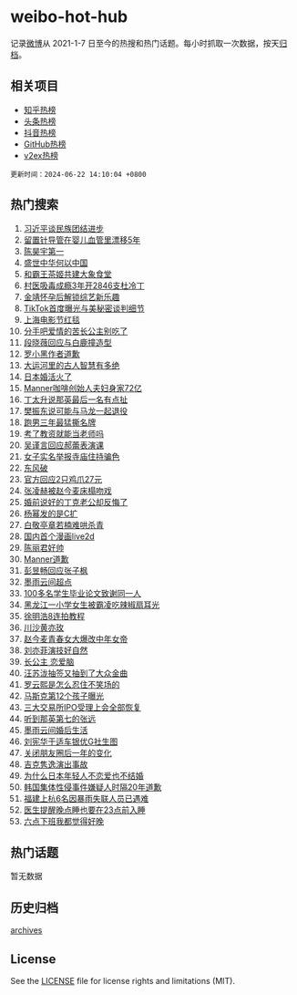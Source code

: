 # weibo-hot-hub

记录[微博](https://www.weibo.com)从 2021-1-7 日至今的热搜和热门话题。每小时抓取一次数据，按天[归档](archives)。

## 相关项目

- [知乎热榜](https://github.com/lonnyzhang423/zhihu-hot-hub)
- [头条热榜](https://github.com/lonnyzhang423/toutiao-hot-hub)
- [抖音热榜](https://github.com/lonnyzhang423/douyin-hot-hub)
- [GitHub热榜](https://github.com/lonnyzhang423/github-hot-hub)
- [v2ex热榜](https://github.com/lonnyzhang423/v2ex-hot-hub)


`更新时间：2024-06-22 14:10:04 +0800`

## 热门搜索

1. [习近平谈民族团结进步](https://m.weibo.cn/search?containerid=100103type%3D1%26t%3D10%26q%3D%23%E4%B9%A0%E8%BF%91%E5%B9%B3%E8%B0%88%E6%B0%91%E6%97%8F%E5%9B%A2%E7%BB%93%E8%BF%9B%E6%AD%A5%23&stream_entry_id=51&isnewpage=1&extparam=seat%3D1%26filter_type%3Drealtimehot%26stream_entry_id%3D51%26pos%3D0%26c_type%3D51%26q%3D%2523%25E4%25B9%25A0%25E8%25BF%2591%25E5%25B9%25B3%25E8%25B0%2588%25E6%25B0%2591%25E6%2597%258F%25E5%259B%25A2%25E7%25BB%2593%25E8%25BF%259B%25E6%25AD%25A5%2523%26cate%3D10103%26dgr%3D0%26display_time%3D1719036603%26pre_seqid%3D171903660395904145235)
1. [留置针导管在婴儿血管里漂移5年](https://m.weibo.cn/search?containerid=100103type%3D1%26t%3D10%26q%3D%23%E7%95%99%E7%BD%AE%E9%92%88%E5%AF%BC%E7%AE%A1%E5%9C%A8%E5%A9%B4%E5%84%BF%E8%A1%80%E7%AE%A1%E9%87%8C%E6%BC%82%E7%A7%BB5%E5%B9%B4%23&stream_entry_id=31&isnewpage=1&extparam=seat%3D1%26lcate%3D5001%26stream_entry_id%3D31%26q%3D%2523%25E7%2595%2599%25E7%25BD%25AE%25E9%2592%2588%25E5%25AF%25BC%25E7%25AE%25A1%25E5%259C%25A8%25E5%25A9%25B4%25E5%2584%25BF%25E8%25A1%2580%25E7%25AE%25A1%25E9%2587%258C%25E6%25BC%2582%25E7%25A7%25BB5%25E5%25B9%25B4%2523%26band_rank%3D1%26filter_type%3Drealtimehot%26dgr%3D0%26pos%3D0%26realpos%3D1%26flag%3D2%26cate%3D5001%26c_type%3D31%26display_time%3D1719036603%26pre_seqid%3D171903660395904145235)
1. [陈昊宇第一](https://m.weibo.cn/search?containerid=100103type%3D1%26t%3D10%26q%3D%E9%99%88%E6%98%8A%E5%AE%87%E7%AC%AC%E4%B8%80&stream_entry_id=31&isnewpage=1&extparam=seat%3D1%26lcate%3D5001%26stream_entry_id%3D31%26q%3D%25E9%2599%2588%25E6%2598%258A%25E5%25AE%2587%25E7%25AC%25AC%25E4%25B8%2580%26band_rank%3D2%26filter_type%3Drealtimehot%26dgr%3D0%26pos%3D1%26realpos%3D2%26flag%3D1%26cate%3D5001%26c_type%3D31%26display_time%3D1719036603%26pre_seqid%3D171903660395904145235)
1. [盛世中华何以中国](https://m.weibo.cn/search?containerid=100103type%3D1%26t%3D10%26q%3D%23%E7%9B%9B%E4%B8%96%E4%B8%AD%E5%8D%8E%E4%BD%95%E4%BB%A5%E4%B8%AD%E5%9B%BD%23&stream_entry_id=31&isnewpage=1&extparam=seat%3D1%26lcate%3D5001%26stream_entry_id%3D31%26q%3D%2523%25E7%259B%259B%25E4%25B8%2596%25E4%25B8%25AD%25E5%258D%258E%25E4%25BD%2595%25E4%25BB%25A5%25E4%25B8%25AD%25E5%259B%25BD%2523%26band_rank%3D3%26filter_type%3Drealtimehot%26dgr%3D0%26pos%3D2%26realpos%3D3%26flag%3D0%26cate%3D5001%26c_type%3D31%26display_time%3D1719036603%26pre_seqid%3D171903660395904145235)
1. [和霸王茶姬共建大象食堂](https://m.weibo.cn/search?containerid=100103type%3D1%26t%3D10%26q%3D%23%E5%92%8C%E9%9C%B8%E7%8E%8B%E8%8C%B6%E5%A7%AC%E5%85%B1%E5%BB%BA%E5%A4%A7%E8%B1%A1%E9%A3%9F%E5%A0%82%23&stream_entry_id=31&isnewpage=1&extparam=seat%3D1%26lcate%3D5001%26stream_entry_id%3D31%26is_ad_pos%3D1%26q%3D%2523%25E5%2592%258C%25E9%259C%25B8%25E7%258E%258B%25E8%258C%25B6%25E5%25A7%25AC%25E5%2585%25B1%25E5%25BB%25BA%25E5%25A4%25A7%25E8%25B1%25A1%25E9%25A3%259F%25E5%25A0%2582%2523%26dgr%3D0%26adid%3D243059%26filter_type%3Drealtimehot%26c_type%3D31%26band_rank%3D4%26pos%3D3%26cate%3D5001%26topic_ad%3D1%26display_time%3D1719036603%26pre_seqid%3D171903660395904145235)
1. [村医吸毒成瘾3年开2846支杜冷丁](https://m.weibo.cn/search?containerid=100103type%3D1%26t%3D10%26q%3D%23%E6%9D%91%E5%8C%BB%E5%90%B8%E6%AF%92%E6%88%90%E7%98%BE3%E5%B9%B4%E5%BC%802846%E6%94%AF%E6%9D%9C%E5%86%B7%E4%B8%81%23&stream_entry_id=31&isnewpage=1&extparam=seat%3D1%26lcate%3D5001%26stream_entry_id%3D31%26q%3D%2523%25E6%259D%2591%25E5%258C%25BB%25E5%2590%25B8%25E6%25AF%2592%25E6%2588%2590%25E7%2598%25BE3%25E5%25B9%25B4%25E5%25BC%25802846%25E6%2594%25AF%25E6%259D%259C%25E5%2586%25B7%25E4%25B8%2581%2523%26band_rank%3D4%26filter_type%3Drealtimehot%26dgr%3D0%26pos%3D4%26realpos%3D4%26flag%3D2%26cate%3D5001%26c_type%3D31%26display_time%3D1719036603%26pre_seqid%3D171903660395904145235)
1. [金靖怀孕后解锁综艺新乐趣](https://m.weibo.cn/search?containerid=100103type%3D1%26t%3D10%26q%3D%23%E9%87%91%E9%9D%96%E6%80%80%E5%AD%95%E5%90%8E%E8%A7%A3%E9%94%81%E7%BB%BC%E8%89%BA%E6%96%B0%E4%B9%90%E8%B6%A3%23&stream_entry_id=31&isnewpage=1&extparam=seat%3D1%26lcate%3D5001%26stream_entry_id%3D31%26q%3D%2523%25E9%2587%2591%25E9%259D%2596%25E6%2580%2580%25E5%25AD%2595%25E5%2590%258E%25E8%25A7%25A3%25E9%2594%2581%25E7%25BB%25BC%25E8%2589%25BA%25E6%2596%25B0%25E4%25B9%2590%25E8%25B6%25A3%2523%26band_rank%3D5%26filter_type%3Drealtimehot%26dgr%3D0%26pos%3D5%26realpos%3D5%26flag%3D1%26cate%3D5001%26c_type%3D31%26display_time%3D1719036603%26pre_seqid%3D171903660395904145235)
1. [TikTok首度曝光与美秘密谈判细节](https://m.weibo.cn/search?containerid=100103type%3D1%26t%3D10%26q%3D%23TikTok%E9%A6%96%E5%BA%A6%E6%9B%9D%E5%85%89%E4%B8%8E%E7%BE%8E%E7%A7%98%E5%AF%86%E8%B0%88%E5%88%A4%E7%BB%86%E8%8A%82%23&stream_entry_id=31&isnewpage=1&extparam=seat%3D1%26lcate%3D5001%26stream_entry_id%3D31%26q%3D%2523TikTok%25E9%25A6%2596%25E5%25BA%25A6%25E6%259B%259D%25E5%2585%2589%25E4%25B8%258E%25E7%25BE%258E%25E7%25A7%2598%25E5%25AF%2586%25E8%25B0%2588%25E5%2588%25A4%25E7%25BB%2586%25E8%258A%2582%2523%26band_rank%3D6%26filter_type%3Drealtimehot%26dgr%3D0%26pos%3D6%26realpos%3D6%26flag%3D1%26cate%3D5001%26c_type%3D31%26display_time%3D1719036603%26pre_seqid%3D171903660395904145235)
1. [上海电影节红毯](https://m.weibo.cn/search?containerid=100103type%3D1%26t%3D10%26q%3D%23%E4%B8%8A%E6%B5%B7%E7%94%B5%E5%BD%B1%E8%8A%82%E7%BA%A2%E6%AF%AF%23&stream_entry_id=31&isnewpage=1&extparam=seat%3D1%26lcate%3D5001%26stream_entry_id%3D31%26is_ad_pos%3D1%26q%3D%2523%25E4%25B8%258A%25E6%25B5%25B7%25E7%2594%25B5%25E5%25BD%25B1%25E8%258A%2582%25E7%25BA%25A2%25E6%25AF%25AF%2523%26dgr%3D0%26adid%3D242922%26filter_type%3Drealtimehot%26c_type%3D31%26band_rank%3D7%26pos%3D7%26cate%3D5001%26topic_ad%3D1%26display_time%3D1719036603%26pre_seqid%3D171903660395904145235)
1. [分手吧爱情的苦长公主别吃了](https://m.weibo.cn/search?containerid=100103type%3D1%26t%3D10%26q%3D%23%E5%88%86%E6%89%8B%E5%90%A7%E7%88%B1%E6%83%85%E7%9A%84%E8%8B%A6%E9%95%BF%E5%85%AC%E4%B8%BB%E5%88%AB%E5%90%83%E4%BA%86%23&stream_entry_id=31&isnewpage=1&extparam=seat%3D1%26lcate%3D5001%26stream_entry_id%3D31%26q%3D%2523%25E5%2588%2586%25E6%2589%258B%25E5%2590%25A7%25E7%2588%25B1%25E6%2583%2585%25E7%259A%2584%25E8%258B%25A6%25E9%2595%25BF%25E5%2585%25AC%25E4%25B8%25BB%25E5%2588%25AB%25E5%2590%2583%25E4%25BA%2586%2523%26band_rank%3D7%26filter_type%3Drealtimehot%26dgr%3D0%26pos%3D8%26realpos%3D7%26flag%3D1%26cate%3D5001%26c_type%3D31%26display_time%3D1719036603%26pre_seqid%3D171903660395904145235)
1. [段晓薇回应与白鹿撞造型](https://m.weibo.cn/search?containerid=100103type%3D1%26t%3D10%26q%3D%23%E6%AE%B5%E6%99%93%E8%96%87%E5%9B%9E%E5%BA%94%E4%B8%8E%E7%99%BD%E9%B9%BF%E6%92%9E%E9%80%A0%E5%9E%8B%23&stream_entry_id=31&isnewpage=1&extparam=seat%3D1%26lcate%3D5001%26stream_entry_id%3D31%26q%3D%2523%25E6%25AE%25B5%25E6%2599%2593%25E8%2596%2587%25E5%259B%259E%25E5%25BA%2594%25E4%25B8%258E%25E7%2599%25BD%25E9%25B9%25BF%25E6%2592%259E%25E9%2580%25A0%25E5%259E%258B%2523%26band_rank%3D8%26filter_type%3Drealtimehot%26dgr%3D0%26pos%3D9%26realpos%3D8%26flag%3D2%26cate%3D5001%26c_type%3D31%26display_time%3D1719036603%26pre_seqid%3D171903660395904145235)
1. [罗小黑作者道歉](https://m.weibo.cn/search?containerid=100103type%3D1%26t%3D10%26q%3D%23%E7%BD%97%E5%B0%8F%E9%BB%91%E4%BD%9C%E8%80%85%E9%81%93%E6%AD%89%23&stream_entry_id=31&isnewpage=1&extparam=seat%3D1%26lcate%3D5001%26stream_entry_id%3D31%26q%3D%2523%25E7%25BD%2597%25E5%25B0%258F%25E9%25BB%2591%25E4%25BD%259C%25E8%2580%2585%25E9%2581%2593%25E6%25AD%2589%2523%26band_rank%3D9%26filter_type%3Drealtimehot%26dgr%3D0%26pos%3D10%26realpos%3D9%26flag%3D1%26cate%3D5001%26c_type%3D31%26display_time%3D1719036603%26pre_seqid%3D171903660395904145235)
1. [大运河里的古人智慧有多绝](https://m.weibo.cn/search?containerid=100103type%3D1%26t%3D10%26q%3D%23%E5%A4%A7%E8%BF%90%E6%B2%B3%E9%87%8C%E7%9A%84%E5%8F%A4%E4%BA%BA%E6%99%BA%E6%85%A7%E6%9C%89%E5%A4%9A%E7%BB%9D%23&stream_entry_id=31&isnewpage=1&extparam=seat%3D1%26lcate%3D5001%26stream_entry_id%3D31%26q%3D%2523%25E5%25A4%25A7%25E8%25BF%2590%25E6%25B2%25B3%25E9%2587%258C%25E7%259A%2584%25E5%258F%25A4%25E4%25BA%25BA%25E6%2599%25BA%25E6%2585%25A7%25E6%259C%2589%25E5%25A4%259A%25E7%25BB%259D%2523%26band_rank%3D10%26filter_type%3Drealtimehot%26dgr%3D0%26pos%3D11%26realpos%3D10%26flag%3D1%26cate%3D5001%26c_type%3D31%26display_time%3D1719036603%26pre_seqid%3D171903660395904145235)
1. [日本婚活火了](https://m.weibo.cn/search?containerid=100103type%3D1%26t%3D10%26q%3D%23%E6%97%A5%E6%9C%AC%E5%A9%9A%E6%B4%BB%E7%81%AB%E4%BA%86%23&stream_entry_id=31&isnewpage=1&extparam=seat%3D1%26lcate%3D5001%26stream_entry_id%3D31%26q%3D%2523%25E6%2597%25A5%25E6%259C%25AC%25E5%25A9%259A%25E6%25B4%25BB%25E7%2581%25AB%25E4%25BA%2586%2523%26band_rank%3D11%26filter_type%3Drealtimehot%26dgr%3D0%26pos%3D12%26realpos%3D11%26flag%3D2%26cate%3D5001%26c_type%3D31%26display_time%3D1719036603%26pre_seqid%3D171903660395904145235)
1. [Manner咖啡创始人夫妇身家72亿](https://m.weibo.cn/search?containerid=100103type%3D1%26t%3D10%26q%3D%23Manner%E5%92%96%E5%95%A1%E5%88%9B%E5%A7%8B%E4%BA%BA%E5%A4%AB%E5%A6%87%E8%BA%AB%E5%AE%B672%E4%BA%BF%23&stream_entry_id=31&isnewpage=1&extparam=seat%3D1%26lcate%3D5001%26stream_entry_id%3D31%26q%3D%2523Manner%25E5%2592%2596%25E5%2595%25A1%25E5%2588%259B%25E5%25A7%258B%25E4%25BA%25BA%25E5%25A4%25AB%25E5%25A6%2587%25E8%25BA%25AB%25E5%25AE%25B672%25E4%25BA%25BF%2523%26band_rank%3D12%26filter_type%3Drealtimehot%26dgr%3D0%26pos%3D13%26realpos%3D12%26flag%3D0%26cate%3D5001%26c_type%3D31%26display_time%3D1719036603%26pre_seqid%3D171903660395904145235)
1. [丁太升说那英最后一名有点扯](https://m.weibo.cn/search?containerid=100103type%3D1%26t%3D10%26q%3D%23%E4%B8%81%E5%A4%AA%E5%8D%87%E8%AF%B4%E9%82%A3%E8%8B%B1%E6%9C%80%E5%90%8E%E4%B8%80%E5%90%8D%E6%9C%89%E7%82%B9%E6%89%AF%23&stream_entry_id=31&isnewpage=1&extparam=seat%3D1%26lcate%3D5001%26stream_entry_id%3D31%26q%3D%2523%25E4%25B8%2581%25E5%25A4%25AA%25E5%258D%2587%25E8%25AF%25B4%25E9%2582%25A3%25E8%258B%25B1%25E6%259C%2580%25E5%2590%258E%25E4%25B8%2580%25E5%2590%258D%25E6%259C%2589%25E7%2582%25B9%25E6%2589%25AF%2523%26band_rank%3D13%26filter_type%3Drealtimehot%26dgr%3D0%26pos%3D14%26realpos%3D13%26flag%3D0%26cate%3D5001%26c_type%3D31%26display_time%3D1719036603%26pre_seqid%3D171903660395904145235)
1. [樊振东说可能与马龙一起退役](https://m.weibo.cn/search?containerid=100103type%3D1%26t%3D10%26q%3D%23%E6%A8%8A%E6%8C%AF%E4%B8%9C%E8%AF%B4%E5%8F%AF%E8%83%BD%E4%B8%8E%E9%A9%AC%E9%BE%99%E4%B8%80%E8%B5%B7%E9%80%80%E5%BD%B9%23&stream_entry_id=31&isnewpage=1&extparam=seat%3D1%26lcate%3D5001%26stream_entry_id%3D31%26q%3D%2523%25E6%25A8%258A%25E6%258C%25AF%25E4%25B8%259C%25E8%25AF%25B4%25E5%258F%25AF%25E8%2583%25BD%25E4%25B8%258E%25E9%25A9%25AC%25E9%25BE%2599%25E4%25B8%2580%25E8%25B5%25B7%25E9%2580%2580%25E5%25BD%25B9%2523%26band_rank%3D14%26filter_type%3Drealtimehot%26dgr%3D0%26pos%3D15%26realpos%3D14%26flag%3D0%26cate%3D5001%26c_type%3D31%26display_time%3D1719036603%26pre_seqid%3D171903660395904145235)
1. [跑男三年最猛撕名牌](https://m.weibo.cn/search?containerid=100103type%3D1%26t%3D10%26q%3D%E8%B7%91%E7%94%B7%E4%B8%89%E5%B9%B4%E6%9C%80%E7%8C%9B%E6%92%95%E5%90%8D%E7%89%8C&stream_entry_id=31&isnewpage=1&extparam=seat%3D1%26lcate%3D5001%26stream_entry_id%3D31%26q%3D%25E8%25B7%2591%25E7%2594%25B7%25E4%25B8%2589%25E5%25B9%25B4%25E6%259C%2580%25E7%258C%259B%25E6%2592%2595%25E5%2590%258D%25E7%2589%258C%26band_rank%3D15%26filter_type%3Drealtimehot%26dgr%3D0%26pos%3D16%26realpos%3D15%26flag%3D0%26cate%3D5001%26c_type%3D31%26display_time%3D1719036603%26pre_seqid%3D171903660395904145235)
1. [考了教资就能当老师吗](https://m.weibo.cn/search?containerid=100103type%3D1%26t%3D10%26q%3D%23%E8%80%83%E4%BA%86%E6%95%99%E8%B5%84%E5%B0%B1%E8%83%BD%E5%BD%93%E8%80%81%E5%B8%88%E5%90%97%23&stream_entry_id=31&isnewpage=1&extparam=seat%3D1%26lcate%3D5001%26stream_entry_id%3D31%26q%3D%2523%25E8%2580%2583%25E4%25BA%2586%25E6%2595%2599%25E8%25B5%2584%25E5%25B0%25B1%25E8%2583%25BD%25E5%25BD%2593%25E8%2580%2581%25E5%25B8%2588%25E5%2590%2597%2523%26band_rank%3D16%26filter_type%3Drealtimehot%26dgr%3D0%26pos%3D17%26realpos%3D16%26flag%3D0%26cate%3D5001%26c_type%3D31%26display_time%3D1719036603%26pre_seqid%3D171903660395904145235)
1. [吴谨言回应郝蕾表演课](https://m.weibo.cn/search?containerid=100103type%3D1%26t%3D10%26q%3D%23%E5%90%B4%E8%B0%A8%E8%A8%80%E5%9B%9E%E5%BA%94%E9%83%9D%E8%95%BE%E8%A1%A8%E6%BC%94%E8%AF%BE%23&stream_entry_id=31&isnewpage=1&extparam=seat%3D1%26lcate%3D5001%26stream_entry_id%3D31%26q%3D%2523%25E5%2590%25B4%25E8%25B0%25A8%25E8%25A8%2580%25E5%259B%259E%25E5%25BA%2594%25E9%2583%259D%25E8%2595%25BE%25E8%25A1%25A8%25E6%25BC%2594%25E8%25AF%25BE%2523%26band_rank%3D17%26filter_type%3Drealtimehot%26dgr%3D0%26pos%3D18%26realpos%3D17%26flag%3D0%26cate%3D5001%26c_type%3D31%26display_time%3D1719036603%26pre_seqid%3D171903660395904145235)
1. [女子实名举报寺庙住持骗色](https://m.weibo.cn/search?containerid=100103type%3D1%26t%3D10%26q%3D%23%E5%A5%B3%E5%AD%90%E5%AE%9E%E5%90%8D%E4%B8%BE%E6%8A%A5%E5%AF%BA%E5%BA%99%E4%BD%8F%E6%8C%81%E9%AA%97%E8%89%B2%23&stream_entry_id=31&isnewpage=1&extparam=seat%3D1%26lcate%3D5001%26stream_entry_id%3D31%26q%3D%2523%25E5%25A5%25B3%25E5%25AD%2590%25E5%25AE%259E%25E5%2590%258D%25E4%25B8%25BE%25E6%258A%25A5%25E5%25AF%25BA%25E5%25BA%2599%25E4%25BD%258F%25E6%258C%2581%25E9%25AA%2597%25E8%2589%25B2%2523%26band_rank%3D18%26filter_type%3Drealtimehot%26dgr%3D0%26pos%3D19%26realpos%3D18%26flag%3D0%26cate%3D5001%26c_type%3D31%26display_time%3D1719036603%26pre_seqid%3D171903660395904145235)
1. [东风破](https://m.weibo.cn/search?containerid=100103type%3D1%26t%3D10%26q%3D%E4%B8%9C%E9%A3%8E%E7%A0%B4&stream_entry_id=31&isnewpage=1&extparam=seat%3D1%26lcate%3D5001%26stream_entry_id%3D31%26q%3D%25E4%25B8%259C%25E9%25A3%258E%25E7%25A0%25B4%26band_rank%3D19%26filter_type%3Drealtimehot%26dgr%3D0%26pos%3D20%26realpos%3D19%26flag%3D0%26cate%3D5001%26c_type%3D31%26display_time%3D1719036603%26pre_seqid%3D171903660395904145235)
1. [官方回应2只鸡爪27元](https://m.weibo.cn/search?containerid=100103type%3D1%26t%3D10%26q%3D%23%E5%AE%98%E6%96%B9%E5%9B%9E%E5%BA%942%E5%8F%AA%E9%B8%A1%E7%88%AA27%E5%85%83%23&stream_entry_id=31&isnewpage=1&extparam=seat%3D1%26lcate%3D5001%26stream_entry_id%3D31%26q%3D%2523%25E5%25AE%2598%25E6%2596%25B9%25E5%259B%259E%25E5%25BA%25942%25E5%258F%25AA%25E9%25B8%25A1%25E7%2588%25AA27%25E5%2585%2583%2523%26band_rank%3D20%26filter_type%3Drealtimehot%26dgr%3D0%26pos%3D21%26realpos%3D20%26flag%3D0%26cate%3D5001%26c_type%3D31%26display_time%3D1719036603%26pre_seqid%3D171903660395904145235)
1. [张凌赫被赵今麦床榻吻戏](https://m.weibo.cn/search?containerid=100103type%3D1%26t%3D10%26q%3D%23%E5%BC%A0%E5%87%8C%E8%B5%AB%E8%A2%AB%E8%B5%B5%E4%BB%8A%E9%BA%A6%E5%BA%8A%E6%A6%BB%E5%90%BB%E6%88%8F%23&stream_entry_id=31&isnewpage=1&extparam=seat%3D1%26lcate%3D5001%26stream_entry_id%3D31%26q%3D%2523%25E5%25BC%25A0%25E5%2587%258C%25E8%25B5%25AB%25E8%25A2%25AB%25E8%25B5%25B5%25E4%25BB%258A%25E9%25BA%25A6%25E5%25BA%258A%25E6%25A6%25BB%25E5%2590%25BB%25E6%2588%258F%2523%26band_rank%3D21%26filter_type%3Drealtimehot%26dgr%3D0%26pos%3D22%26realpos%3D21%26flag%3D1%26cate%3D5001%26c_type%3D31%26display_time%3D1719036603%26pre_seqid%3D171903660395904145235)
1. [婚前说好的丁克老公却反悔了](https://m.weibo.cn/search?containerid=100103type%3D1%26t%3D10%26q%3D%23%E5%A9%9A%E5%89%8D%E8%AF%B4%E5%A5%BD%E7%9A%84%E4%B8%81%E5%85%8B%E8%80%81%E5%85%AC%E5%8D%B4%E5%8F%8D%E6%82%94%E4%BA%86%23&stream_entry_id=31&isnewpage=1&extparam=seat%3D1%26lcate%3D5001%26stream_entry_id%3D31%26q%3D%2523%25E5%25A9%259A%25E5%2589%258D%25E8%25AF%25B4%25E5%25A5%25BD%25E7%259A%2584%25E4%25B8%2581%25E5%2585%258B%25E8%2580%2581%25E5%2585%25AC%25E5%258D%25B4%25E5%258F%258D%25E6%2582%2594%25E4%25BA%2586%2523%26band_rank%3D22%26filter_type%3Drealtimehot%26dgr%3D0%26pos%3D23%26realpos%3D22%26flag%3D1%26cate%3D5001%26c_type%3D31%26display_time%3D1719036603%26pre_seqid%3D171903660395904145235)
1. [杨幂发的是C扩](https://m.weibo.cn/search?containerid=100103type%3D1%26t%3D10%26q%3D%23%E6%9D%A8%E5%B9%82%E5%8F%91%E7%9A%84%E6%98%AFC%E6%89%A9%23&stream_entry_id=31&isnewpage=1&extparam=seat%3D1%26lcate%3D5001%26stream_entry_id%3D31%26q%3D%2523%25E6%259D%25A8%25E5%25B9%2582%25E5%258F%2591%25E7%259A%2584%25E6%2598%25AFC%25E6%2589%25A9%2523%26band_rank%3D23%26filter_type%3Drealtimehot%26dgr%3D0%26pos%3D24%26realpos%3D23%26flag%3D0%26cate%3D5001%26c_type%3D31%26display_time%3D1719036603%26pre_seqid%3D171903660395904145235)
1. [白敬亭章若楠难哄杀青](https://m.weibo.cn/search?containerid=100103type%3D1%26t%3D10%26q%3D%23%E7%99%BD%E6%95%AC%E4%BA%AD%E7%AB%A0%E8%8B%A5%E6%A5%A0%E9%9A%BE%E5%93%84%E6%9D%80%E9%9D%92%23&stream_entry_id=31&isnewpage=1&extparam=seat%3D1%26lcate%3D5001%26stream_entry_id%3D31%26q%3D%2523%25E7%2599%25BD%25E6%2595%25AC%25E4%25BA%25AD%25E7%25AB%25A0%25E8%258B%25A5%25E6%25A5%25A0%25E9%259A%25BE%25E5%2593%2584%25E6%259D%2580%25E9%259D%2592%2523%26band_rank%3D24%26filter_type%3Drealtimehot%26dgr%3D0%26pos%3D25%26realpos%3D24%26flag%3D0%26cate%3D5001%26c_type%3D31%26display_time%3D1719036603%26pre_seqid%3D171903660395904145235)
1. [国内首个漫画live2d](https://m.weibo.cn/search?containerid=100103type%3D1%26t%3D10%26q%3D%23%E5%9B%BD%E5%86%85%E9%A6%96%E4%B8%AA%E6%BC%AB%E7%94%BBlive2d%23&stream_entry_id=31&isnewpage=1&extparam=seat%3D1%26lcate%3D5001%26stream_entry_id%3D31%26q%3D%2523%25E5%259B%25BD%25E5%2586%2585%25E9%25A6%2596%25E4%25B8%25AA%25E6%25BC%25AB%25E7%2594%25BBlive2d%2523%26band_rank%3D25%26filter_type%3Drealtimehot%26dgr%3D0%26pos%3D26%26realpos%3D25%26flag%3D1%26cate%3D5001%26c_type%3D31%26display_time%3D1719036603%26pre_seqid%3D171903660395904145235)
1. [陈丽君好帅](https://m.weibo.cn/search?containerid=100103type%3D1%26t%3D10%26q%3D%E9%99%88%E4%B8%BD%E5%90%9B%E5%A5%BD%E5%B8%85&stream_entry_id=31&isnewpage=1&extparam=seat%3D1%26lcate%3D5001%26stream_entry_id%3D31%26q%3D%25E9%2599%2588%25E4%25B8%25BD%25E5%2590%259B%25E5%25A5%25BD%25E5%25B8%2585%26band_rank%3D26%26filter_type%3Drealtimehot%26dgr%3D0%26pos%3D27%26realpos%3D26%26flag%3D1%26cate%3D5001%26c_type%3D31%26display_time%3D1719036603%26pre_seqid%3D171903660395904145235)
1. [Manner道歉](https://m.weibo.cn/search?containerid=100103type%3D1%26t%3D10%26q%3D%23Manner%E9%81%93%E6%AD%89%23&stream_entry_id=31&isnewpage=1&extparam=seat%3D1%26lcate%3D5001%26stream_entry_id%3D31%26q%3D%2523Manner%25E9%2581%2593%25E6%25AD%2589%2523%26band_rank%3D27%26filter_type%3Drealtimehot%26dgr%3D0%26pos%3D28%26realpos%3D27%26flag%3D0%26cate%3D5001%26c_type%3D31%26display_time%3D1719036603%26pre_seqid%3D171903660395904145235)
1. [彭昱畅回应张子枫](https://m.weibo.cn/search?containerid=100103type%3D1%26t%3D10%26q%3D%23%E5%BD%AD%E6%98%B1%E7%95%85%E5%9B%9E%E5%BA%94%E5%BC%A0%E5%AD%90%E6%9E%AB%23&stream_entry_id=31&isnewpage=1&extparam=seat%3D1%26lcate%3D5001%26stream_entry_id%3D31%26q%3D%2523%25E5%25BD%25AD%25E6%2598%25B1%25E7%2595%2585%25E5%259B%259E%25E5%25BA%2594%25E5%25BC%25A0%25E5%25AD%2590%25E6%259E%25AB%2523%26band_rank%3D28%26filter_type%3Drealtimehot%26dgr%3D0%26pos%3D29%26realpos%3D28%26flag%3D1%26cate%3D5001%26c_type%3D31%26display_time%3D1719036603%26pre_seqid%3D171903660395904145235)
1. [墨雨云间超点](https://m.weibo.cn/search?containerid=100103type%3D1%26t%3D10%26q%3D%E5%A2%A8%E9%9B%A8%E4%BA%91%E9%97%B4%E8%B6%85%E7%82%B9&stream_entry_id=31&isnewpage=1&extparam=seat%3D1%26lcate%3D5001%26stream_entry_id%3D31%26q%3D%25E5%25A2%25A8%25E9%259B%25A8%25E4%25BA%2591%25E9%2597%25B4%25E8%25B6%2585%25E7%2582%25B9%26band_rank%3D29%26filter_type%3Drealtimehot%26dgr%3D0%26pos%3D30%26realpos%3D29%26flag%3D1%26cate%3D5001%26c_type%3D31%26display_time%3D1719036603%26pre_seqid%3D171903660395904145235)
1. [100多名学生毕业论文致谢同一人](https://m.weibo.cn/search?containerid=100103type%3D1%26t%3D10%26q%3D%23100%E5%A4%9A%E5%90%8D%E5%AD%A6%E7%94%9F%E6%AF%95%E4%B8%9A%E8%AE%BA%E6%96%87%E8%87%B4%E8%B0%A2%E5%90%8C%E4%B8%80%E4%BA%BA%23&stream_entry_id=31&isnewpage=1&extparam=seat%3D1%26lcate%3D5001%26stream_entry_id%3D31%26q%3D%2523100%25E5%25A4%259A%25E5%2590%258D%25E5%25AD%25A6%25E7%2594%259F%25E6%25AF%2595%25E4%25B8%259A%25E8%25AE%25BA%25E6%2596%2587%25E8%2587%25B4%25E8%25B0%25A2%25E5%2590%258C%25E4%25B8%2580%25E4%25BA%25BA%2523%26band_rank%3D30%26filter_type%3Drealtimehot%26dgr%3D0%26pos%3D31%26realpos%3D30%26flag%3D32768%26cate%3D5001%26c_type%3D31%26display_time%3D1719036603%26pre_seqid%3D171903660395904145235)
1. [黑龙江一小学女生被霸凌吃辣椒扇耳光](https://m.weibo.cn/search?containerid=100103type%3D1%26t%3D10%26q%3D%23%E9%BB%91%E9%BE%99%E6%B1%9F%E4%B8%80%E5%B0%8F%E5%AD%A6%E5%A5%B3%E7%94%9F%E8%A2%AB%E9%9C%B8%E5%87%8C%E5%90%83%E8%BE%A3%E6%A4%92%E6%89%87%E8%80%B3%E5%85%89%23&stream_entry_id=31&isnewpage=1&extparam=seat%3D1%26lcate%3D5001%26stream_entry_id%3D31%26q%3D%2523%25E9%25BB%2591%25E9%25BE%2599%25E6%25B1%259F%25E4%25B8%2580%25E5%25B0%258F%25E5%25AD%25A6%25E5%25A5%25B3%25E7%2594%259F%25E8%25A2%25AB%25E9%259C%25B8%25E5%2587%258C%25E5%2590%2583%25E8%25BE%25A3%25E6%25A4%2592%25E6%2589%2587%25E8%2580%25B3%25E5%2585%2589%2523%26band_rank%3D31%26filter_type%3Drealtimehot%26dgr%3D0%26pos%3D32%26realpos%3D31%26flag%3D1%26cate%3D5001%26c_type%3D31%26display_time%3D1719036603%26pre_seqid%3D171903660395904145235)
1. [徐明浩8连拍教程](https://m.weibo.cn/search?containerid=100103type%3D1%26t%3D10%26q%3D%23%E5%BE%90%E6%98%8E%E6%B5%A98%E8%BF%9E%E6%8B%8D%E6%95%99%E7%A8%8B%23&stream_entry_id=31&isnewpage=1&extparam=seat%3D1%26lcate%3D5001%26stream_entry_id%3D31%26q%3D%2523%25E5%25BE%2590%25E6%2598%258E%25E6%25B5%25A98%25E8%25BF%259E%25E6%258B%258D%25E6%2595%2599%25E7%25A8%258B%2523%26band_rank%3D32%26adid%3D242926%26filter_type%3Drealtimehot%26pos%3D33%26c_type%3D31%26realpos%3D32%26flag%3D0%26cate%3D5001%26dgr%3D0%26display_time%3D1719036603%26pre_seqid%3D171903660395904145235)
1. [川沙黄亦玫](https://m.weibo.cn/search?containerid=100103type%3D1%26t%3D10%26q%3D%23%E5%B7%9D%E6%B2%99%E9%BB%84%E4%BA%A6%E7%8E%AB%23&stream_entry_id=31&isnewpage=1&extparam=seat%3D1%26lcate%3D5001%26stream_entry_id%3D31%26q%3D%2523%25E5%25B7%259D%25E6%25B2%2599%25E9%25BB%2584%25E4%25BA%25A6%25E7%258E%25AB%2523%26band_rank%3D33%26filter_type%3Drealtimehot%26dgr%3D0%26pos%3D34%26realpos%3D33%26flag%3D1%26cate%3D5001%26c_type%3D31%26display_time%3D1719036603%26pre_seqid%3D171903660395904145235)
1. [赵今麦青春女大爆改中年女帝](https://m.weibo.cn/search?containerid=100103type%3D1%26t%3D10%26q%3D%23%E8%B5%B5%E4%BB%8A%E9%BA%A6%E9%9D%92%E6%98%A5%E5%A5%B3%E5%A4%A7%E7%88%86%E6%94%B9%E4%B8%AD%E5%B9%B4%E5%A5%B3%E5%B8%9D%23&stream_entry_id=31&isnewpage=1&extparam=seat%3D1%26lcate%3D5001%26stream_entry_id%3D31%26q%3D%2523%25E8%25B5%25B5%25E4%25BB%258A%25E9%25BA%25A6%25E9%259D%2592%25E6%2598%25A5%25E5%25A5%25B3%25E5%25A4%25A7%25E7%2588%2586%25E6%2594%25B9%25E4%25B8%25AD%25E5%25B9%25B4%25E5%25A5%25B3%25E5%25B8%259D%2523%26band_rank%3D34%26filter_type%3Drealtimehot%26dgr%3D0%26pos%3D35%26realpos%3D34%26flag%3D1%26cate%3D5001%26c_type%3D31%26display_time%3D1719036603%26pre_seqid%3D171903660395904145235)
1. [刘亦菲演技好自然](https://m.weibo.cn/search?containerid=100103type%3D1%26t%3D10%26q%3D%E5%88%98%E4%BA%A6%E8%8F%B2%E6%BC%94%E6%8A%80%E5%A5%BD%E8%87%AA%E7%84%B6&stream_entry_id=31&isnewpage=1&extparam=seat%3D1%26lcate%3D5001%26stream_entry_id%3D31%26q%3D%25E5%2588%2598%25E4%25BA%25A6%25E8%258F%25B2%25E6%25BC%2594%25E6%258A%2580%25E5%25A5%25BD%25E8%2587%25AA%25E7%2584%25B6%26band_rank%3D35%26filter_type%3Drealtimehot%26dgr%3D0%26pos%3D36%26realpos%3D35%26flag%3D0%26cate%3D5001%26c_type%3D31%26display_time%3D1719036603%26pre_seqid%3D171903660395904145235)
1. [长公主 恋爱脑](https://m.weibo.cn/search?containerid=100103type%3D1%26t%3D10%26q%3D%E9%95%BF%E5%85%AC%E4%B8%BB+%E6%81%8B%E7%88%B1%E8%84%91&stream_entry_id=31&isnewpage=1&extparam=seat%3D1%26lcate%3D5001%26stream_entry_id%3D31%26q%3D%25E9%2595%25BF%25E5%2585%25AC%25E4%25B8%25BB%2520%25E6%2581%258B%25E7%2588%25B1%25E8%2584%2591%26band_rank%3D36%26filter_type%3Drealtimehot%26dgr%3D0%26pos%3D37%26realpos%3D36%26flag%3D1%26cate%3D5001%26c_type%3D31%26display_time%3D1719036603%26pre_seqid%3D171903660395904145235)
1. [汪苏泷抽签又抽到了大众金曲](https://m.weibo.cn/search?containerid=100103type%3D1%26t%3D10%26q%3D%23%E6%B1%AA%E8%8B%8F%E6%B3%B7%E6%8A%BD%E7%AD%BE%E5%8F%88%E6%8A%BD%E5%88%B0%E4%BA%86%E5%A4%A7%E4%BC%97%E9%87%91%E6%9B%B2%23&stream_entry_id=31&isnewpage=1&extparam=seat%3D1%26lcate%3D5001%26stream_entry_id%3D31%26q%3D%2523%25E6%25B1%25AA%25E8%258B%258F%25E6%25B3%25B7%25E6%258A%25BD%25E7%25AD%25BE%25E5%258F%2588%25E6%258A%25BD%25E5%2588%25B0%25E4%25BA%2586%25E5%25A4%25A7%25E4%25BC%2597%25E9%2587%2591%25E6%259B%25B2%2523%26band_rank%3D37%26filter_type%3Drealtimehot%26dgr%3D0%26pos%3D38%26realpos%3D37%26flag%3D0%26cate%3D5001%26c_type%3D31%26display_time%3D1719036603%26pre_seqid%3D171903660395904145235)
1. [罗云熙是怎么忍住不笑场的](https://m.weibo.cn/search?containerid=100103type%3D1%26t%3D10%26q%3D%23%E7%BD%97%E4%BA%91%E7%86%99%E6%98%AF%E6%80%8E%E4%B9%88%E5%BF%8D%E4%BD%8F%E4%B8%8D%E7%AC%91%E5%9C%BA%E7%9A%84%23&stream_entry_id=31&isnewpage=1&extparam=seat%3D1%26lcate%3D5001%26stream_entry_id%3D31%26q%3D%2523%25E7%25BD%2597%25E4%25BA%2591%25E7%2586%2599%25E6%2598%25AF%25E6%2580%258E%25E4%25B9%2588%25E5%25BF%258D%25E4%25BD%258F%25E4%25B8%258D%25E7%25AC%2591%25E5%259C%25BA%25E7%259A%2584%2523%26band_rank%3D38%26filter_type%3Drealtimehot%26dgr%3D0%26pos%3D39%26realpos%3D38%26flag%3D1%26cate%3D5001%26c_type%3D31%26display_time%3D1719036603%26pre_seqid%3D171903660395904145235)
1. [马斯克第12个孩子曝光](https://m.weibo.cn/search?containerid=100103type%3D1%26t%3D10%26q%3D%23%E9%A9%AC%E6%96%AF%E5%85%8B%E7%AC%AC12%E4%B8%AA%E5%AD%A9%E5%AD%90%E6%9B%9D%E5%85%89%23&stream_entry_id=31&isnewpage=1&extparam=seat%3D1%26lcate%3D5001%26stream_entry_id%3D31%26q%3D%2523%25E9%25A9%25AC%25E6%2596%25AF%25E5%2585%258B%25E7%25AC%25AC12%25E4%25B8%25AA%25E5%25AD%25A9%25E5%25AD%2590%25E6%259B%259D%25E5%2585%2589%2523%26band_rank%3D39%26filter_type%3Drealtimehot%26dgr%3D0%26pos%3D40%26realpos%3D39%26flag%3D0%26cate%3D5001%26c_type%3D31%26display_time%3D1719036603%26pre_seqid%3D171903660395904145235)
1. [三大交易所IPO受理上会全部恢复](https://m.weibo.cn/search?containerid=100103type%3D1%26t%3D10%26q%3D%23%E4%B8%89%E5%A4%A7%E4%BA%A4%E6%98%93%E6%89%80IPO%E5%8F%97%E7%90%86%E4%B8%8A%E4%BC%9A%E5%85%A8%E9%83%A8%E6%81%A2%E5%A4%8D%23&stream_entry_id=31&isnewpage=1&extparam=seat%3D1%26lcate%3D5001%26stream_entry_id%3D31%26q%3D%2523%25E4%25B8%2589%25E5%25A4%25A7%25E4%25BA%25A4%25E6%2598%2593%25E6%2589%2580IPO%25E5%258F%2597%25E7%2590%2586%25E4%25B8%258A%25E4%25BC%259A%25E5%2585%25A8%25E9%2583%25A8%25E6%2581%25A2%25E5%25A4%258D%2523%26band_rank%3D40%26filter_type%3Drealtimehot%26dgr%3D0%26pos%3D41%26realpos%3D40%26flag%3D1%26cate%3D5001%26c_type%3D31%26display_time%3D1719036603%26pre_seqid%3D171903660395904145235)
1. [听到那英第七的张远](https://m.weibo.cn/search?containerid=100103type%3D1%26t%3D10%26q%3D%23%E5%90%AC%E5%88%B0%E9%82%A3%E8%8B%B1%E7%AC%AC%E4%B8%83%E7%9A%84%E5%BC%A0%E8%BF%9C%23&stream_entry_id=31&isnewpage=1&extparam=seat%3D1%26lcate%3D5001%26stream_entry_id%3D31%26q%3D%2523%25E5%2590%25AC%25E5%2588%25B0%25E9%2582%25A3%25E8%258B%25B1%25E7%25AC%25AC%25E4%25B8%2583%25E7%259A%2584%25E5%25BC%25A0%25E8%25BF%259C%2523%26band_rank%3D41%26filter_type%3Drealtimehot%26dgr%3D0%26pos%3D42%26realpos%3D41%26flag%3D0%26cate%3D5001%26c_type%3D31%26display_time%3D1719036603%26pre_seqid%3D171903660395904145235)
1. [墨雨云间婚后生活](https://m.weibo.cn/search?containerid=100103type%3D1%26t%3D10%26q%3D%E5%A2%A8%E9%9B%A8%E4%BA%91%E9%97%B4%E5%A9%9A%E5%90%8E%E7%94%9F%E6%B4%BB&stream_entry_id=31&isnewpage=1&extparam=seat%3D1%26lcate%3D5001%26stream_entry_id%3D31%26q%3D%25E5%25A2%25A8%25E9%259B%25A8%25E4%25BA%2591%25E9%2597%25B4%25E5%25A9%259A%25E5%2590%258E%25E7%2594%259F%25E6%25B4%25BB%26band_rank%3D42%26filter_type%3Drealtimehot%26dgr%3D0%26pos%3D43%26realpos%3D42%26flag%3D1%26cate%3D5001%26c_type%3D31%26display_time%3D1719036603%26pre_seqid%3D171903660395904145235)
1. [刘宪华于适车银优G社生图](https://m.weibo.cn/search?containerid=100103type%3D1%26t%3D10%26q%3D%23%E5%88%98%E5%AE%AA%E5%8D%8E%E4%BA%8E%E9%80%82%E8%BD%A6%E9%93%B6%E4%BC%98G%E7%A4%BE%E7%94%9F%E5%9B%BE%23&stream_entry_id=31&isnewpage=1&extparam=seat%3D1%26lcate%3D5001%26stream_entry_id%3D31%26q%3D%2523%25E5%2588%2598%25E5%25AE%25AA%25E5%258D%258E%25E4%25BA%258E%25E9%2580%2582%25E8%25BD%25A6%25E9%2593%25B6%25E4%25BC%2598G%25E7%25A4%25BE%25E7%2594%259F%25E5%259B%25BE%2523%26band_rank%3D43%26filter_type%3Drealtimehot%26dgr%3D0%26pos%3D44%26realpos%3D43%26flag%3D0%26cate%3D5001%26c_type%3D31%26display_time%3D1719036603%26pre_seqid%3D171903660395904145235)
1. [关闭朋友圈后一年的变化](https://m.weibo.cn/search?containerid=100103type%3D1%26t%3D10%26q%3D%23%E5%85%B3%E9%97%AD%E6%9C%8B%E5%8F%8B%E5%9C%88%E5%90%8E%E4%B8%80%E5%B9%B4%E7%9A%84%E5%8F%98%E5%8C%96%23&stream_entry_id=31&isnewpage=1&extparam=seat%3D1%26lcate%3D5001%26stream_entry_id%3D31%26q%3D%2523%25E5%2585%25B3%25E9%2597%25AD%25E6%259C%258B%25E5%258F%258B%25E5%259C%2588%25E5%2590%258E%25E4%25B8%2580%25E5%25B9%25B4%25E7%259A%2584%25E5%258F%2598%25E5%258C%2596%2523%26band_rank%3D44%26filter_type%3Drealtimehot%26dgr%3D0%26pos%3D45%26realpos%3D44%26flag%3D0%26cate%3D5001%26c_type%3D31%26display_time%3D1719036603%26pre_seqid%3D171903660395904145235)
1. [吉克隽逸演出事故](https://m.weibo.cn/search?containerid=100103type%3D1%26t%3D10%26q%3D%23%E5%90%89%E5%85%8B%E9%9A%BD%E9%80%B8%E6%BC%94%E5%87%BA%E4%BA%8B%E6%95%85%23&stream_entry_id=31&isnewpage=1&extparam=seat%3D1%26lcate%3D5001%26stream_entry_id%3D31%26q%3D%2523%25E5%2590%2589%25E5%2585%258B%25E9%259A%25BD%25E9%2580%25B8%25E6%25BC%2594%25E5%2587%25BA%25E4%25BA%258B%25E6%2595%2585%2523%26band_rank%3D45%26filter_type%3Drealtimehot%26dgr%3D0%26pos%3D46%26realpos%3D45%26flag%3D1%26cate%3D5001%26c_type%3D31%26display_time%3D1719036603%26pre_seqid%3D171903660395904145235)
1. [为什么日本年轻人不恋爱也不结婚](https://m.weibo.cn/search?containerid=100103type%3D1%26t%3D10%26q%3D%23%E4%B8%BA%E4%BB%80%E4%B9%88%E6%97%A5%E6%9C%AC%E5%B9%B4%E8%BD%BB%E4%BA%BA%E4%B8%8D%E6%81%8B%E7%88%B1%E4%B9%9F%E4%B8%8D%E7%BB%93%E5%A9%9A%23&stream_entry_id=31&isnewpage=1&extparam=seat%3D1%26lcate%3D5001%26stream_entry_id%3D31%26q%3D%2523%25E4%25B8%25BA%25E4%25BB%2580%25E4%25B9%2588%25E6%2597%25A5%25E6%259C%25AC%25E5%25B9%25B4%25E8%25BD%25BB%25E4%25BA%25BA%25E4%25B8%258D%25E6%2581%258B%25E7%2588%25B1%25E4%25B9%259F%25E4%25B8%258D%25E7%25BB%2593%25E5%25A9%259A%2523%26band_rank%3D46%26filter_type%3Drealtimehot%26dgr%3D0%26pos%3D47%26realpos%3D46%26flag%3D1%26cate%3D5001%26c_type%3D31%26display_time%3D1719036603%26pre_seqid%3D171903660395904145235)
1. [韩国集体性侵事件嫌疑人时隔20年道歉](https://m.weibo.cn/search?containerid=100103type%3D1%26t%3D10%26q%3D%23%E9%9F%A9%E5%9B%BD%E9%9B%86%E4%BD%93%E6%80%A7%E4%BE%B5%E4%BA%8B%E4%BB%B6%E5%AB%8C%E7%96%91%E4%BA%BA%E6%97%B6%E9%9A%9420%E5%B9%B4%E9%81%93%E6%AD%89%23&stream_entry_id=31&isnewpage=1&extparam=seat%3D1%26lcate%3D5001%26stream_entry_id%3D31%26q%3D%2523%25E9%259F%25A9%25E5%259B%25BD%25E9%259B%2586%25E4%25BD%2593%25E6%2580%25A7%25E4%25BE%25B5%25E4%25BA%258B%25E4%25BB%25B6%25E5%25AB%258C%25E7%2596%2591%25E4%25BA%25BA%25E6%2597%25B6%25E9%259A%259420%25E5%25B9%25B4%25E9%2581%2593%25E6%25AD%2589%2523%26band_rank%3D47%26filter_type%3Drealtimehot%26dgr%3D0%26pos%3D48%26realpos%3D47%26flag%3D0%26cate%3D5001%26c_type%3D31%26display_time%3D1719036603%26pre_seqid%3D171903660395904145235)
1. [福建上杭6名因暴雨失联人员已遇难](https://m.weibo.cn/search?containerid=100103type%3D1%26t%3D10%26q%3D%23%E7%A6%8F%E5%BB%BA%E4%B8%8A%E6%9D%AD6%E5%90%8D%E5%9B%A0%E6%9A%B4%E9%9B%A8%E5%A4%B1%E8%81%94%E4%BA%BA%E5%91%98%E5%B7%B2%E9%81%87%E9%9A%BE%23&stream_entry_id=31&isnewpage=1&extparam=seat%3D1%26lcate%3D5001%26stream_entry_id%3D31%26q%3D%2523%25E7%25A6%258F%25E5%25BB%25BA%25E4%25B8%258A%25E6%259D%25AD6%25E5%2590%258D%25E5%259B%25A0%25E6%259A%25B4%25E9%259B%25A8%25E5%25A4%25B1%25E8%2581%2594%25E4%25BA%25BA%25E5%2591%2598%25E5%25B7%25B2%25E9%2581%2587%25E9%259A%25BE%2523%26band_rank%3D48%26filter_type%3Drealtimehot%26dgr%3D0%26pos%3D49%26realpos%3D48%26flag%3D0%26cate%3D5001%26c_type%3D31%26display_time%3D1719036603%26pre_seqid%3D171903660395904145235)
1. [医生提醒晚点睡也要在23点前入睡](https://m.weibo.cn/search?containerid=100103type%3D1%26t%3D10%26q%3D%23%E5%8C%BB%E7%94%9F%E6%8F%90%E9%86%92%E6%99%9A%E7%82%B9%E7%9D%A1%E4%B9%9F%E8%A6%81%E5%9C%A823%E7%82%B9%E5%89%8D%E5%85%A5%E7%9D%A1%23&stream_entry_id=31&isnewpage=1&extparam=seat%3D1%26lcate%3D5001%26stream_entry_id%3D31%26q%3D%2523%25E5%258C%25BB%25E7%2594%259F%25E6%258F%2590%25E9%2586%2592%25E6%2599%259A%25E7%2582%25B9%25E7%259D%25A1%25E4%25B9%259F%25E8%25A6%2581%25E5%259C%25A823%25E7%2582%25B9%25E5%2589%258D%25E5%2585%25A5%25E7%259D%25A1%2523%26band_rank%3D49%26filter_type%3Drealtimehot%26dgr%3D0%26pos%3D50%26realpos%3D49%26flag%3D0%26cate%3D5001%26c_type%3D31%26display_time%3D1719036603%26pre_seqid%3D171903660395904145235)
1. [六点下班我都觉得好晚](https://m.weibo.cn/search?containerid=100103type%3D1%26t%3D10%26q%3D%E5%85%AD%E7%82%B9%E4%B8%8B%E7%8F%AD%E6%88%91%E9%83%BD%E8%A7%89%E5%BE%97%E5%A5%BD%E6%99%9A&stream_entry_id=31&isnewpage=1&extparam=seat%3D1%26lcate%3D5001%26stream_entry_id%3D31%26q%3D%25E5%2585%25AD%25E7%2582%25B9%25E4%25B8%258B%25E7%258F%25AD%25E6%2588%2591%25E9%2583%25BD%25E8%25A7%2589%25E5%25BE%2597%25E5%25A5%25BD%25E6%2599%259A%26band_rank%3D50%26filter_type%3Drealtimehot%26dgr%3D0%26pos%3D51%26realpos%3D50%26flag%3D0%26cate%3D5001%26c_type%3D31%26display_time%3D1719036603%26pre_seqid%3D171903660395904145235)

## 热门话题

暂无数据

## 历史归档

[archives](archives)

## License

See the [LICENSE](LICENSE) file for license rights and limitations (MIT).
